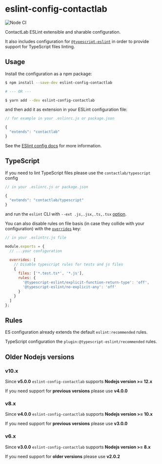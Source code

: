 # eslint-config-contactlab

![Node CI](https://github.com/contactlab/eslint-config-contactlab/workflows/Node%20CI/badge.svg)

ContactLab ESLint extensible and sharable configuration.

It also includes configuration for [`@typescript-eslint`](https://github.com/typescript-eslint) in order to provide support for TypeScript files linting.

## Usage

Install the configuration as a npm package:

```sh
$ npm install --save-dev eslint-config-contactlab

# --- OR ---

$ yarn add --dev eslint-config-contactlab
```

and then add it as extension in your ESLint configuration file:

```js
// for example in your .eslinrc.js or package.json

{
  "extends": "contactlab"
}

```

See the [ESlint config docs](http://eslint.org/docs/user-guide/configuring#extending-configuration-files) for more information.

## TypeScript

If you need to lint TypeScript files please use the `contactlab/typescript` config

```js
// in your .eslinrc.js or package.json

{
  "extends": "contactlab/typescript"
}
```

and run the `eslint` CLI with `--ext .js,.jsx,.ts,.tsx` [option](https://eslint.org/docs/user-guide/command-line-interface#ext).

You can also disable rules on file basis (in case they collide with your configuration) with the [`overrides`](https://eslint.org/docs/user-guide/configuring#disabling-rules-only-for-a-group-of-files) key:

```js
// in your .eslintrc.js file

module.exports = {
  // ...your configuration

  overrides: [
    // Disable typescript rules for tests and js files
    {
      files: ['*.test.ts*', '*.js'],
      rules: {
        '@typescript-eslint/explicit-function-return-type': 'off',
        '@typescript-eslint/no-explicit-any': 'off'
      }
    }
  ]
};
```

## Rules

ES configuration already extends the default `eslint:recommended` rules.

TypeScript configuration the `plugin:@typescript-eslint/recommended` rules.

## Older Nodejs versions

### v10.x

Since **v5.0.0** `eslint-config-contactlab` supports **Nodejs version >= 12.x**

If you need support for **previous versions** please use **v4.0.0**

### v8.x

Since **v4.0.0** `eslint-config-contactlab` supports **Nodejs version >= 10.x**

If you need support for **previous versions** please use **v3.0.0**

### v6.x

Since **v3.0.0** `eslint-config-contactlab` supports **Nodejs version >= 8.x**

If you need support for **older versions** please use **v2.0.2**
